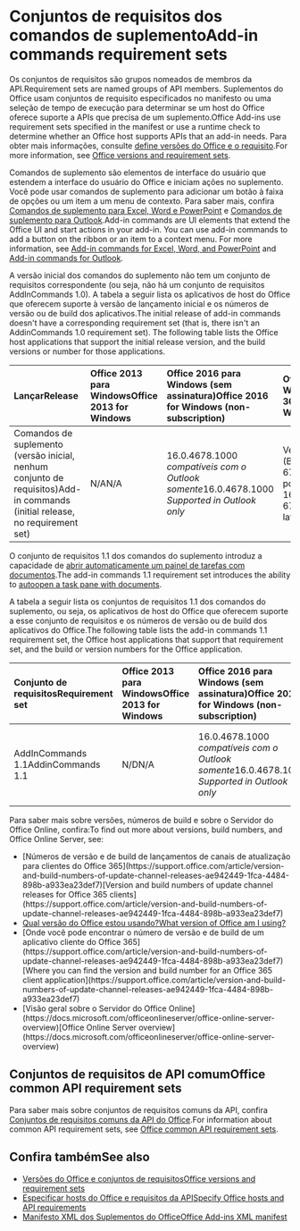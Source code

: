 # <a name="add-in-commands-requirement-sets"></a><span data-ttu-id="3af9e-101">Conjuntos de requisitos dos comandos de suplemento</span><span class="sxs-lookup"><span data-stu-id="3af9e-101">Add-in commands requirement sets</span></span>

<span data-ttu-id="3af9e-102">Os conjuntos de requisitos são grupos nomeados de membros da API.</span><span class="sxs-lookup"><span data-stu-id="3af9e-102">Requirement sets are named groups of API members.</span></span> <span data-ttu-id="3af9e-103">Suplementos do Office usam conjuntos de requisito especificados no manifesto ou uma seleção de tempo de execução para determinar se um host do Office oferece suporte a APIs que precisa de um suplemento.</span><span class="sxs-lookup"><span data-stu-id="3af9e-103">Office Add-ins use requirement sets specified in the manifest or use a runtime check to determine whether an Office host supports APIs that an add-in needs.</span></span> <span data-ttu-id="3af9e-104">Para obter mais informações, consulte [define versões do Office e o requisito](https://docs.microsoft.com/office/dev/add-ins/develop/office-versions-and-requirement-sets).</span><span class="sxs-lookup"><span data-stu-id="3af9e-104">For more information, see [Office versions and requirement sets](https://docs.microsoft.com/office/dev/add-ins/develop/office-versions-and-requirement-sets).</span></span>

<span data-ttu-id="3af9e-p102">Comandos de suplemento são elementos de interface do usuário que estendem a interface do usuário do Office e iniciam ações no suplemento. Você pode usar comandos de suplemento para adicionar um botão à faixa de opções ou um item a um menu de contexto. Para saber mais, confira [Comandos de suplemento para Excel, Word e PowerPoint](https://docs.microsoft.com/office/dev/add-ins/design/add-in-commands) e [Comandos de suplemento para Outlook](https://docs.microsoft.com/outlook/add-ins/add-in-commands-for-outlook).</span><span class="sxs-lookup"><span data-stu-id="3af9e-p102">Add-in commands are UI elements that extend the Office UI and start actions in your add-in. You can use add-in commands to add a button on the ribbon or an item to a context menu. For more information, see [Add-in commands for Excel, Word, and PowerPoint](https://docs.microsoft.com/office/dev/add-ins/design/add-in-commands) and [Add-in commands for Outlook](https://docs.microsoft.com/outlook/add-ins/add-in-commands-for-outlook).</span></span>

<span data-ttu-id="3af9e-p103">A versão inicial dos comandos do suplemento não tem um conjunto de requisitos correspondente (ou seja, não há um conjunto de requisitos AddInCommands 1.0). A tabela a seguir lista os aplicativos de host do Office que oferecem suporte à versão de lançamento inicial e os números de versão ou de build dos aplicativos.</span><span class="sxs-lookup"><span data-stu-id="3af9e-p103">The initial release of add-in commands doesn't have a corresponding requirement set (that is, there isn't an AddinCommands 1.0 requirement set). The following table lists the Office host applications that support the initial release version, and the build versions or number for those applications.</span></span>  

| <span data-ttu-id="3af9e-110">Lançar</span><span class="sxs-lookup"><span data-stu-id="3af9e-110">Release</span></span>   |  <span data-ttu-id="3af9e-111">Office 2013 para Windows</span><span class="sxs-lookup"><span data-stu-id="3af9e-111">Office 2013 for Windows</span></span> | <span data-ttu-id="3af9e-112">Office 2016 para Windows (sem assinatura)</span><span class="sxs-lookup"><span data-stu-id="3af9e-112">Office 2016 for Windows (non-subscription)</span></span> | <span data-ttu-id="3af9e-113">Office 365 para Windows</span><span class="sxs-lookup"><span data-stu-id="3af9e-113">Office 365 for Windows</span></span>   |  <span data-ttu-id="3af9e-114">Office 365 para iPad</span><span class="sxs-lookup"><span data-stu-id="3af9e-114">Office 365 for iPad</span></span>  |  <span data-ttu-id="3af9e-115">Office 365 para Mac</span><span class="sxs-lookup"><span data-stu-id="3af9e-115">Office 365 for Mac</span></span>  | <span data-ttu-id="3af9e-116">Office Online</span><span class="sxs-lookup"><span data-stu-id="3af9e-116">Office Online</span></span>  |  
|:-----|:-----|:-----|:-----|:-----|:-----|:-----|
| <span data-ttu-id="3af9e-117">Comandos de suplemento (versão inicial, nenhum conjunto de requisitos)</span><span class="sxs-lookup"><span data-stu-id="3af9e-117">Add-in commands (initial release, no requirement set)</span></span> | <span data-ttu-id="3af9e-118">N/A</span><span class="sxs-lookup"><span data-stu-id="3af9e-118">N/A</span></span> | <span data-ttu-id="3af9e-119">16.0.4678.1000 *compatíveis com o Outlook somente*</span><span class="sxs-lookup"><span data-stu-id="3af9e-119">16.0.4678.1000 *Supported in Outlook only*</span></span> |<span data-ttu-id="3af9e-120">Versão 1603 (Build 6769.0000) ou posterior</span><span class="sxs-lookup"><span data-stu-id="3af9e-120">Version 1603 (Build 6769.0000) or later</span></span> | <span data-ttu-id="3af9e-121">N/D</span><span class="sxs-lookup"><span data-stu-id="3af9e-121">N/A</span></span> | <span data-ttu-id="3af9e-122">15.33 ou posterior</span><span class="sxs-lookup"><span data-stu-id="3af9e-122">15.33 or later</span></span>| <span data-ttu-id="3af9e-123">Janeiro de 2016</span><span class="sxs-lookup"><span data-stu-id="3af9e-123">January 2016</span></span> | |

<span data-ttu-id="3af9e-124">O conjunto de requisitos 1.1 dos comandos do suplemento introduz a capacidade de [abrir automaticamente um painel de tarefas com documentos](https://docs.microsoft.com/office/dev/add-ins/develop/automatically-open-a-task-pane-with-a-document).</span><span class="sxs-lookup"><span data-stu-id="3af9e-124">The add-in commands 1.1 requirement set introduces the ability to [autoopen a task pane with documents](https://docs.microsoft.com/office/dev/add-ins/develop/automatically-open-a-task-pane-with-a-document).</span></span>

<span data-ttu-id="3af9e-125">A tabela a seguir lista os conjuntos de requisitos 1.1 dos comandos do suplemento, ou seja, os aplicativos de host do Office que oferecem suporte a esse conjunto de requisitos e os números de versão ou de build dos aplicativos do Office.</span><span class="sxs-lookup"><span data-stu-id="3af9e-125">The following table lists the add-in commands 1.1 requirement set, the Office host applications that support that requirement set, and the build or version numbers for the Office application.</span></span> 

|  <span data-ttu-id="3af9e-126">Conjunto de requisitos</span><span class="sxs-lookup"><span data-stu-id="3af9e-126">Requirement set</span></span>  |  <span data-ttu-id="3af9e-127">Office 2013 para Windows</span><span class="sxs-lookup"><span data-stu-id="3af9e-127">Office 2013 for Windows</span></span> | <span data-ttu-id="3af9e-128">Office 2016 para Windows (sem assinatura)</span><span class="sxs-lookup"><span data-stu-id="3af9e-128">Office 2016 for Windows (non-subscription)</span></span> | <span data-ttu-id="3af9e-129">Office 365 para Windows</span><span class="sxs-lookup"><span data-stu-id="3af9e-129">Office 365 for Windows</span></span>   |  <span data-ttu-id="3af9e-130">Office 365 para iPad</span><span class="sxs-lookup"><span data-stu-id="3af9e-130">Office 365 for iPad</span></span>  |  <span data-ttu-id="3af9e-131">Office 365 para Mac</span><span class="sxs-lookup"><span data-stu-id="3af9e-131">Office 365 for Mac</span></span>  | <span data-ttu-id="3af9e-132">Office Online</span><span class="sxs-lookup"><span data-stu-id="3af9e-132">Office Online</span></span>  |  
|:-----|:-----|:-----|:-----|:-----|:-----|:-----|
| <span data-ttu-id="3af9e-133">AddInCommands 1.1</span><span class="sxs-lookup"><span data-stu-id="3af9e-133">AddinCommands 1.1</span></span>  | <span data-ttu-id="3af9e-134">N/D</span><span class="sxs-lookup"><span data-stu-id="3af9e-134">N/A</span></span> | <span data-ttu-id="3af9e-135">16.0.4678.1000 *compatíveis com o Outlook somente*</span><span class="sxs-lookup"><span data-stu-id="3af9e-135">16.0.4678.1000 *Supported in Outlook only*</span></span>  | <span data-ttu-id="3af9e-136">Versão 1705 (Build 8121.1000) ou posterior</span><span class="sxs-lookup"><span data-stu-id="3af9e-136">Version 1705 (Build 8121.1000) or later</span></span> | <span data-ttu-id="3af9e-137">N/D</span><span class="sxs-lookup"><span data-stu-id="3af9e-137">N/A</span></span> | <span data-ttu-id="3af9e-138">15.34 ou posterior</span><span class="sxs-lookup"><span data-stu-id="3af9e-138">15.34 or later</span></span>| <span data-ttu-id="3af9e-139">Maio de 2017</span><span class="sxs-lookup"><span data-stu-id="3af9e-139">May 2017</span></span> | |

<span data-ttu-id="3af9e-140">Para saber mais sobre versões, números de build e sobre o Servidor do Office Online, confira:</span><span class="sxs-lookup"><span data-stu-id="3af9e-140">To find out more about versions, build numbers, and Office Online Server, see:</span></span>

- <span data-ttu-id="3af9e-141">
  [Números de versão e de build de lançamentos de canais de atualização para clientes do Office 365](https://support.office.com/article/version-and-build-numbers-of-update-channel-releases-ae942449-1fca-4484-898b-a933ea23def7)</span><span class="sxs-lookup"><span data-stu-id="3af9e-141">[Version and build numbers of update channel releases for Office 365 clients](https://support.office.com/article/version-and-build-numbers-of-update-channel-releases-ae942449-1fca-4484-898b-a933ea23def7)</span></span>
- [<span data-ttu-id="3af9e-142">Qual versão do Office estou usando?</span><span class="sxs-lookup"><span data-stu-id="3af9e-142">What version of Office am I using?</span></span>](https://support.office.com/article/What-version-of-Office-am-I-using-932788b8-a3ce-44bf-bb09-e334518b8b19)
- <span data-ttu-id="3af9e-143">
  [Onde você pode encontrar o número de versão e de build de um aplicativo cliente do Office 365](https://support.office.com/article/version-and-build-numbers-of-update-channel-releases-ae942449-1fca-4484-898b-a933ea23def7)</span><span class="sxs-lookup"><span data-stu-id="3af9e-143">[Where you can find the version and build number for an Office 365 client application](https://support.office.com/article/version-and-build-numbers-of-update-channel-releases-ae942449-1fca-4484-898b-a933ea23def7)</span></span>
- <span data-ttu-id="3af9e-144">
  [Visão geral sobre o Servidor do Office Online](https://docs.microsoft.com/officeonlineserver/office-online-server-overview)</span><span class="sxs-lookup"><span data-stu-id="3af9e-144">[Office Online Server overview](https://docs.microsoft.com/officeonlineserver/office-online-server-overview)</span></span>

## <a name="office-common-api-requirement-sets"></a><span data-ttu-id="3af9e-145">Conjuntos de requisitos de API comum</span><span class="sxs-lookup"><span data-stu-id="3af9e-145">Office common API requirement sets</span></span>

<span data-ttu-id="3af9e-146">Para saber mais sobre conjuntos de requisitos comuns da API, confira [Conjuntos de requisitos comuns da API do Office](office-add-in-requirement-sets.md).</span><span class="sxs-lookup"><span data-stu-id="3af9e-146">For information about common API requirement sets, see [Office common API requirement sets](office-add-in-requirement-sets.md).</span></span>

## <a name="see-also"></a><span data-ttu-id="3af9e-147">Confira também</span><span class="sxs-lookup"><span data-stu-id="3af9e-147">See also</span></span>

- [<span data-ttu-id="3af9e-148">Versões do Office e conjuntos de requisitos</span><span class="sxs-lookup"><span data-stu-id="3af9e-148">Office versions and requirement sets</span></span>](https://docs.microsoft.com/office/dev/add-ins/develop/office-versions-and-requirement-sets)
- [<span data-ttu-id="3af9e-149">Especificar hosts do Office e requisitos da API</span><span class="sxs-lookup"><span data-stu-id="3af9e-149">Specify Office hosts and API requirements</span></span>](https://docs.microsoft.com/office/dev/add-ins/develop/specify-office-hosts-and-api-requirements)
- [<span data-ttu-id="3af9e-150">Manifesto XML dos Suplementos do Office</span><span class="sxs-lookup"><span data-stu-id="3af9e-150">Office Add-ins XML manifest</span></span>](https://docs.microsoft.com/office/dev/add-ins/develop/add-in-manifests)
